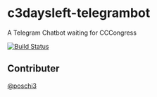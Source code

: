 # c3daysleft-telegrambot
A Telegram Chatbot waiting for CCCongress  

[![Build Status](https://travis-ci.org/C0rby/c3daysleft-telegrambot.svg?branch=master)](https://travis-ci.org/C0rby/c3daysleft-telegrambot)

## Contributer

[@poschi3](https://github.com/poschi3)
